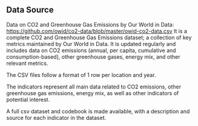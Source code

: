 ## Data Source
Data on CO2 and Greenhouse Gas Emissions by Our World in Data:
https://github.com/owid/co2-data/blob/master/owid-co2-data.csv
It is a complete CO2 and Greenhouse Gas Emissions dataset; a collection of key metrics maintained by Our World in Data. 
It is updated regularly and includes data on CO2 emissions (annual, per capita, cumulative and consumption-based), other greenhouse gases, energy mix, and other relevant metrics.

The CSV files follow a format of 1 row per location and year.

The indicators represent all main data related to CO2 emissions, other greenhouse gas emissions, energy mix, as well as other indicators of potential interest.

A full csv dataset and codebook is made available, with a description and source for each indicator in the dataset.
